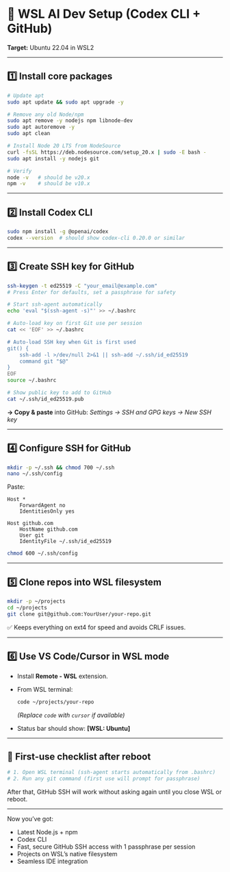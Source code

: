 # 🚀 WSL AI Dev Setup (Codex CLI + GitHub)

**Target:** Ubuntu 22.04 in WSL2

---

## **1️⃣ Install core packages**

```bash
# Update apt
sudo apt update && sudo apt upgrade -y

# Remove any old Node/npm
sudo apt remove -y nodejs npm libnode-dev
sudo apt autoremove -y
sudo apt clean

# Install Node 20 LTS from NodeSource
curl -fsSL https://deb.nodesource.com/setup_20.x | sudo -E bash -
sudo apt install -y nodejs git

# Verify
node -v   # should be v20.x
npm -v    # should be v10.x
```

---

## **2️⃣ Install Codex CLI**

```bash
sudo npm install -g @openai/codex
codex --version  # should show codex-cli 0.20.0 or similar
```

---

## **3️⃣ Create SSH key for GitHub**

```bash
ssh-keygen -t ed25519 -C "your_email@example.com"
# Press Enter for defaults, set a passphrase for safety

# Start ssh-agent automatically
echo 'eval "$(ssh-agent -s)"' >> ~/.bashrc

# Auto-load key on first Git use per session
cat << 'EOF' >> ~/.bashrc

# Auto-load SSH key when Git is first used
git() {
    ssh-add -l >/dev/null 2>&1 || ssh-add ~/.ssh/id_ed25519
    command git "$@"
}
EOF
source ~/.bashrc

# Show public key to add to GitHub
cat ~/.ssh/id_ed25519.pub
```

**→ Copy & paste** into GitHub:
*Settings → SSH and GPG keys → New SSH key*

---

## **4️⃣ Configure SSH for GitHub**

```bash
mkdir -p ~/.ssh && chmod 700 ~/.ssh
nano ~/.ssh/config
```

Paste:

```sshconfig
Host *
    ForwardAgent no
    IdentitiesOnly yes

Host github.com
    HostName github.com
    User git
    IdentityFile ~/.ssh/id_ed25519
```

```bash
chmod 600 ~/.ssh/config
```

---

## **5️⃣ Clone repos into WSL filesystem**

```bash
mkdir -p ~/projects
cd ~/projects
git clone git@github.com:YourUser/your-repo.git
```

✅ Keeps everything on ext4 for speed and avoids CRLF issues.

---

## **6️⃣ Use VS Code/Cursor in WSL mode**

* Install **Remote - WSL** extension.
* From WSL terminal:

  ```bash
  code ~/projects/your-repo
  ```

  *(Replace `code` with `cursor` if available)*
* Status bar should show: **\[WSL: Ubuntu]**

---

## **📅 First-use checklist after reboot**

```bash
# 1. Open WSL terminal (ssh-agent starts automatically from .bashrc)
# 2. Run any git command (first use will prompt for passphrase)
```

After that, GitHub SSH will work without asking again until you close WSL or reboot.

---

Now you’ve got:

* Latest Node.js + npm
* Codex CLI
* Fast, secure GitHub SSH access with 1 passphrase per session
* Projects on WSL’s native filesystem
* Seamless IDE integration
